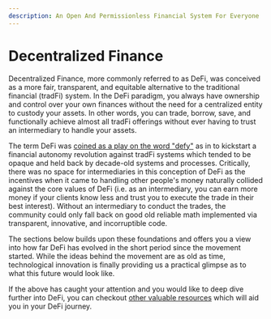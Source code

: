 ```yaml
---
description: An Open And Permissionless Financial System For Everyone
---
```


# Decentralized Finance

Decentralized Finance, more commonly referred to as DeFi, was conceived as a more fair, transparent, and equitable alternative to the traditional financial (tradFi) system. In the DeFi paradigm, you always have ownership and control over your own finances without the need for a centralized entity to custody your assets. In other words, you can trade, borrow, save, and functionally achieve almost all tradFi offerings without ever having to trust an intermediary to handle your assets.

The term DeFi was [coined as a play on the word "defy"](https://medium.com/wtf-dao/story-of-defi-how-it-started-where-it-stands-now-defi-definition-revisited-628fc3bab308) as in to kickstart a financial autonomy revolution against tradFi systems which tended to be opaque and held back by decade-old systems and processes. Critically, there was no space for intermediaries in this conception of DeFi as the incentives when it came to handling other people's money naturally collided against the core values of DeFi (i.e. as an intermediary, you can earn more money if your clients know less and trust you to execute the trade in their best interest). Without an intermediary to conduct the trades, the community could only fall back on good old reliable math implemented via transparent, innovative, and incorruptible code.

The sections below builds upon these foundations and offers you a view into how far DeFi has evolved in the short period since the movement started. While the ideas behind the movement are as old as time, technological innovation is finally providing us a practical glimpse as to what this future would look like.

If the above has caught your attention and you would like to deep dive further into DeFi, you can checkout [other valuable resources](../other-valuable-resources.md) which will aid you in your DeFi journey.
